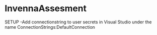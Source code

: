# InvennaAssesment
SETUP
  -Add connectionstring to user secrets in Visual Studio under the name ConnectionStrings:DefaultConnection

